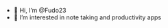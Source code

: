 - 👋 Hi, I’m @Fudo23
- 👀 I’m interested in note taking and productivity apps

<!---
Fudo23/Fudo23 is a ✨ special ✨ repository because its `README.md` (this file) appears on your GitHub profile.
You can click the Preview link to take a look at your changes.
--->
